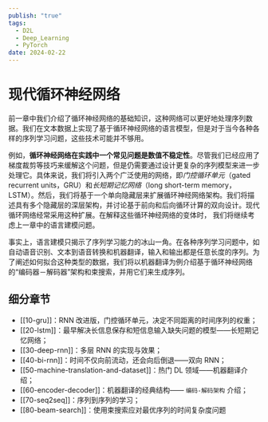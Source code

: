 ```yaml
---
publish: "true"
tags:
  - D2L
  - Deep_Learning
  - PyTorch
date: 2024-02-22
---
```

# 现代循环神经网络

前一章中我们介绍了循环神经网络的基础知识，这种网络可以更好地处理序列数据。我们在文本数据上实现了基于循环神经网络的语言模型，但是对于当今各种各样的序列学习问题，这些技术可能并不够用。

例如，**循环神经网络在实践中一个常见问题是数值不稳定性**。尽管我们已经应用了梯度裁剪等技巧来缓解这个问题，但是仍需要通过设计更复杂的序列模型来进一步处理它。具体来说，我们将引入两个广泛使用的网络，即*门控循环单元*（gated recurrent units，GRU）和*长短期记忆网络*（long short-term memory，LSTM）。然后，我们将基于一个单向隐藏层来扩展循环神经网络架构。我们将描述具有多个隐藏层的深层架构，并讨论基于前向和后向循环计算的双向设计。现代循环网络经常采用这种扩展。在解释这些循环神经网络的变体时，
我们将继续考虑上一章中的语言建模问题。

事实上，语言建模只揭示了序列学习能力的冰山一角。在各种序列学习问题中，如自动语音识别、文本到语音转换和机器翻译，输入和输出都是任意长度的序列。为了阐述如何拟合这种类型的数据，我们将以机器翻译为例介绍基于循环神经网络的“编码器－解码器”架构和束搜索，并用它们来生成序列。

## 细分章节

- [[10-gru]]：RNN 改进版，门控循环单元，决定不同距离的时间序列的权重；
- [[20-lstm]]：最早解决长信息保存和短信息输入缺失问题的模型——长短期记忆网络；
- [[30-deep-rnn]]：多层 RNN 的实现与效果；
- [[40-bi-rnn]]：时间不仅向前流动，还会向后倒退——双向 RNN；
- [[50-machine-translation-and-dataset]]：热门 DL 领域——机器翻译介绍；
- [[60-encoder-decoder]]：机器翻译的经典结构—— `编码-解码架构` 介绍；
- [[70-seq2seq]]：序列到序列的学习；
- [[80-beam-search]]：使用束搜索应对最优序列的时间复杂度问题